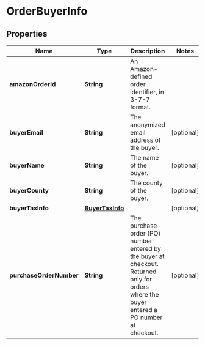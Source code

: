 # OrderBuyerInfo

## Properties
Name | Type | Description | Notes
------------ | ------------- | ------------- | -------------
**amazonOrderId** | **String** | An Amazon-defined order identifier, in 3-7-7 format. | 
**buyerEmail** | **String** | The anonymized email address of the buyer. |  [optional]
**buyerName** | **String** | The name of the buyer. |  [optional]
**buyerCounty** | **String** | The county of the buyer. |  [optional]
**buyerTaxInfo** | [**BuyerTaxInfo**](BuyerTaxInfo.md) |  |  [optional]
**purchaseOrderNumber** | **String** | The purchase order (PO) number entered by the buyer at checkout. Returned only for orders where the buyer entered a PO number at checkout. |  [optional]
